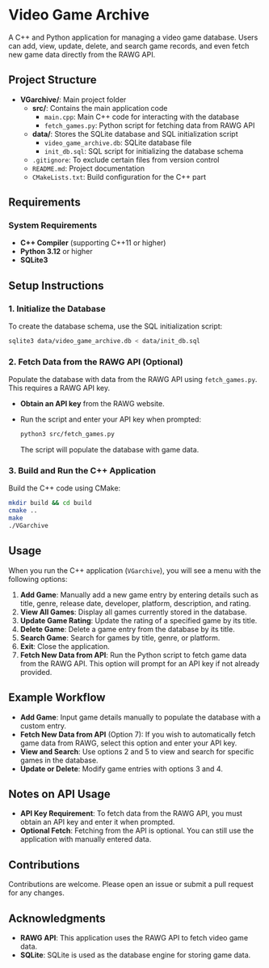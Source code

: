 
# Video Game Archive

A C++ and Python application for managing a video game database. Users can add, view, update, delete, and search game records, and even fetch new game data directly from the RAWG API.

## Project Structure

- **VGarchive/**: Main project folder
  - **src/**: Contains the main application code
    - `main.cpp`: Main C++ code for interacting with the database
    - `fetch_games.py`: Python script for fetching data from RAWG API
  - **data/**: Stores the SQLite database and SQL initialization script
    - `video_game_archive.db`: SQLite database file
    - `init_db.sql`: SQL script for initializing the database schema
  - `.gitignore`: To exclude certain files from version control
  - `README.md`: Project documentation
  - `CMakeLists.txt`: Build configuration for the C++ part

## Requirements

### System Requirements

- **C++ Compiler** (supporting C++11 or higher)
- **Python 3.12** or higher
- **SQLite3**

## Setup Instructions

### 1. Initialize the Database

To create the database schema, use the SQL initialization script:

```bash
sqlite3 data/video_game_archive.db < data/init_db.sql
```

### 2. Fetch Data from the RAWG API (Optional)

Populate the database with data from the RAWG API using `fetch_games.py`. This requires a RAWG API key.

- **Obtain an API key** from the RAWG website.
- Run the script and enter your API key when prompted:

  ```bash
  python3 src/fetch_games.py
  ```

  The script will populate the database with game data.

### 3. Build and Run the C++ Application

Build the C++ code using CMake:

```bash
mkdir build && cd build
cmake ..
make
./VGarchive
```

## Usage

When you run the C++ application (`VGarchive`), you will see a menu with the following options:

1. **Add Game**: Manually add a new game entry by entering details such as title, genre, release date, developer, platform, description, and rating.
2. **View All Games**: Display all games currently stored in the database.
3. **Update Game Rating**: Update the rating of a specified game by its title.
4. **Delete Game**: Delete a game entry from the database by its title.
5. **Search Game**: Search for games by title, genre, or platform.
6. **Exit**: Close the application.
7. **Fetch New Data from API**: Run the Python script to fetch game data from the RAWG API. This option will prompt for an API key if not already provided.

## Example Workflow

- **Add Game**: Input game details manually to populate the database with a custom entry.
- **Fetch New Data from API** (Option 7): If you wish to automatically fetch game data from RAWG, select this option and enter your API key.
- **View and Search**: Use options 2 and 5 to view and search for specific games in the database.
- **Update or Delete**: Modify game entries with options 3 and 4.

## Notes on API Usage

- **API Key Requirement**: To fetch data from the RAWG API, you must obtain an API key and enter it when prompted.
- **Optional Fetch**: Fetching from the API is optional. You can still use the application with manually entered data.

## Contributions

Contributions are welcome. Please open an issue or submit a pull request for any changes.

## Acknowledgments

- **RAWG API**: This application uses the RAWG API to fetch video game data.
- **SQLite**: SQLite is used as the database engine for storing game data.
